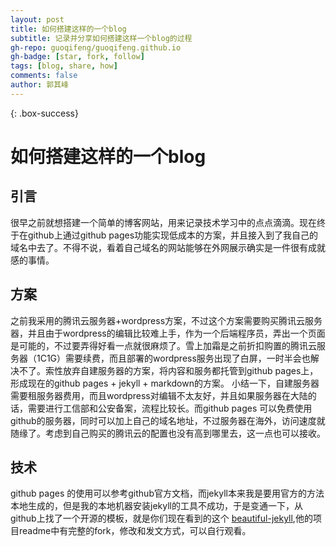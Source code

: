 ```yaml
---
layout: post
title: 如何搭建这样的一个blog
subtitle: 记录并分享如何搭建这样一个blog的过程
gh-repo: guoqifeng/guoqifeng.github.io
gh-badge: [star, fork, follow]
tags: [blog, share, how] 
comments: false
author: 郭其峰
---
```


{: .box-success}

# 如何搭建这样的一个blog
## 引言
很早之前就想搭建一个简单的博客网站，用来记录技术学习中的点点滴滴。现在终于在github上通过github pages功能实现低成本的方案，并且接入到了我自己的域名中去了。不得不说，看着自己域名的网站能够在外网展示确实是一件很有成就感的事情。
## 方案
之前我采用的腾讯云服务器+wordpress方案，不过这个方案需要购买腾讯云服务器，并且由于wordpress的编辑比较难上手，作为一个后端程序员，弄出一个页面是可能的，不过要弄得好看一点就很麻烦了。雪上加霜是之前折扣购置的腾讯云服务器（1C1G）需要续费，而且部署的wordpress服务出现了白屏，一时半会也解决不了。索性放弃自建服务器的方案，将内容和服务都托管到github pages上，形成现在的github pages + jekyll + markdown的方案。
小结一下，自建服务器需要租服务器费用，而且wordpress对编辑不太友好，并且如果服务器在大陆的话，需要进行工信部和公安备案，流程比较长。而github pages 可以免费使用github的服务器，同时可以加上自己的域名地址，不过服务器在海外，访问速度就随缘了。考虑到自己购买的腾讯云的配置也没有高到哪里去，这一点也可以接收。
## 技术
github pages 的使用可以参考github官方文档，而jekyll本来我是要用官方的方法本地生成的，但是我的本地机器安装jekyll的工具不成功，于是变通一下，从github上找了一个开源的模板，就是你们现在看到的这个 [beautiful-jekyll](https://github.com/daattali/beautiful-jekyll),他的项目readme中有完整的fork，修改和发文方式，可以自行观看。
